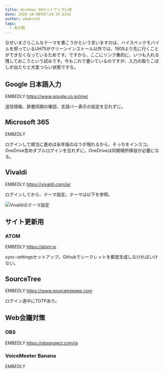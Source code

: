 ```yaml
---
title: Windows 10セットアップ心得
date: 2020-10-08T07:24:37.634Z
author: wkwkrnht
tags:
  - 未分類
---
```

なぜいまさらこんなテーマを書こうかという言いますのは、ハイスペックモバイルを担っているUH75がクリーンインストール以外では、1909より先に行くことができなくなっているためです。ですから、ここにリンク集的に、いつも入れる残しておこうという試みです。今もこれで書いているのですが、入力の取りこぼしが出たりと大変つらい状態ですな。

## Google 日本語入力

EMBEDLY https://www.google.co.jp/ime/

送信情報、辞書同期の確認、言語バー表示の設定を忘れずに。

## Microsoft 365

EMBEDLY 

ログインして順当に進めば永年版のほうが現れるから、そっちをインスコ。OneDrive含めダブルログインを忘れずに。OneDriveは同期場所移設が必要になる。

## Vivaldi

EMBEDLY https://vivaldi.com/ja/

ログインしてから、テーマ設定。テーマは以下を参照。

![Vivaldiのテーマ設定](https://res.cloudinary.com/wkwkrnht/image/upload/v1602205115/2020-10-09_09.56.10_vivaldi_869203dce0dd_logb06.png)

## サイト更新用

### ATOM

EMBEDLY https://atom.io

sync-settingsセットアップ。Githubでシークレットを都度生成しなければいけない。

## SourceTree

EMBEDLY https://www.sourcetreeapp.com

ログイン道中にTOTPあり。

## Web会議対策

### OBS

EMBEDLY https://obsproject.com/ja

### VoiceMeeter Banana

EMBEDLY